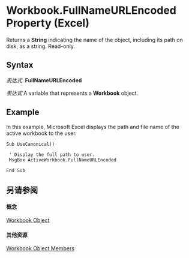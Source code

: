 
# Workbook.FullNameURLEncoded Property (Excel)

Returns a  **String** indicating the name of the object, including its path on disk, as a string. Read-only.


## Syntax

 _表达式_. **FullNameURLEncoded**

 _表达式_ A variable that represents a **Workbook** object.


## Example

In this example, Microsoft Excel displays the path and file name of the active workbook to the user.


```
Sub UseCanonical() 
 
 ' Display the full path to user. 
 MsgBox ActiveWorkbook.FullNameURLEncoded 
 
End Sub
```


## 另请参阅


#### 概念


[Workbook Object](8c00aa60-c974-eed3-0812-3c9625eb0d4c.md)
#### 其他资源


[Workbook Object Members](http://msdn.microsoft.com/library/dce102a3-25de-3ff4-2ce5-bc56e08baca7%28Office.15%29.aspx)